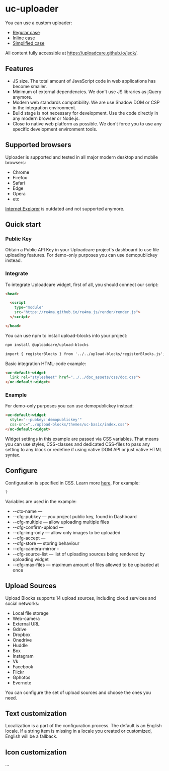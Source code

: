# uc-uploader

You can use a custom uploader:
* [Regular case](./regular/)
* [Inline case](./inline/)
* [Simplified case](./simplified/)

All content fully accessible at https://uploadcare.github.io/jsdk/.

## Features
* JS size. The total amount of JavaScript code in web applications has become smaller.
* Minimum of external dependencies. We don't use JS libraries as jQuery anymore.
* Modern web standards compatibility. We are use Shadow DOM or CSP in the integration environment.
* Build stage is not necessary for development. Use the code directly in any modern browser or Node.js.
* Close to native web platform as possible. We don't force you to use any specific development environment tools.

## Supported browsers
Uploader is supported and tested in all major modern desktop and mobile browsers:

* Chrome
* Firefox
* Safari
* Edge
* Opera
* etc

[Internet Explorer](https://uploadcare.com/blog/uploadcare-stops-internet-explorer-support/) is outdated and not supported anymore.

## Quick start
### Public Key
Obtain a Public API Key in your Uploadcare project's dashboard to use file uploading features. 
For demo-only purposes you can use demopublickey instead.

### Integrate
To integrate Uploadcare widget, first of all, you should connect our script:
```html
<head>

  <script 
    type="module"
    src="https://re4ma.github.io/re4ma.js/render/render.js">
  </script>

</head>
```

You can use npm to install upload-blocks into your project:
```html
npm install @uploadcare/upload-blocks

import { registerBlocks } from '../../upload-blocks/registerBlocks.js';
```

Basic integration HTML-code example:
```html
<uc-default-widget
  link rel="stylesheet" href="../../doc_assets/css/doc.css">
</uc-default-widget>
```

### Example
For demo-only purposes you can use demopublickey instead:

```html
<uc-default-widget
  style="--pubkey:'demopublickey'"
  css-src="../upload-blocks/themes/uc-basic/index.css">
</uc-default-widget>
```

Widget settings in this example are passed via CSS variables. 
That means you can use styles, CSS-classes and dedicated CSS-files 
to pass any setting to any block or redefine if using native DOM API 
or just native HTML syntax. 

## Configure
Configuration is specified in CSS. 
Learn more [here](https://github.com/uploadcare/jsdk/discussions/18).
For example:

```
?
```

Variables are used in the example:
* --ctx-name —
* --cfg-pubkey — you project public key, found in Dashboard
* --cfg-multiple  — allow uploading multiple files
* --cfg-confirm-upload  —
* --cfg-img-only  — allow only images to be uploaded
* --cfg-accept  —
* --cfg-store  — storing behaviour
* --cfg-camera-mirror  - 
* --cfg-source-list  — list of uploading sources being rendered by uploading widget
* --cfg-max-files  — maximum amount of files allowed to be uploaded at once


## Upload Sources
Upload Blocks supports 14 upload sources, including cloud services and social networks:
* Local file storage
* Web-camera
* External URL
* Gdrive
* Dropbox
* Onedrive
* Huddle 
* Box
* Instagram
* Vk
* Facebook
* Flickr
* Gphotos
* Evernote

You can configure the set of upload sources and choose the ones you need.

## Text customization

Localization is a part of the configuration process. The default is an English locale. 
If a string item is missing in a locale you created or customized, English will be a fallback.

## Icon customization
...
